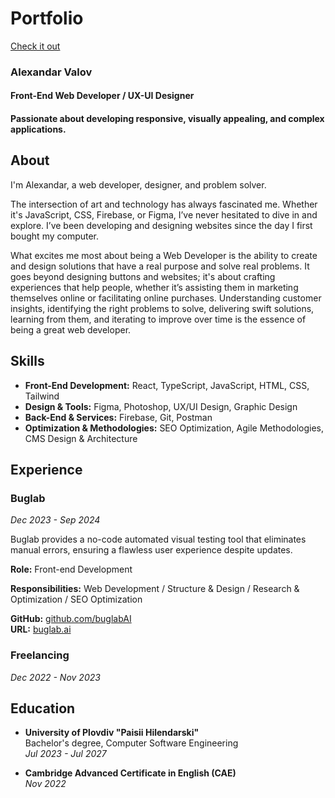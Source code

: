 # Portfolio 
[Check it out](https://portfolio-76600.web.app/ "Check it out")

### Alexandar Valov

#### Front-End Web Developer / UX-UI Designer
#### Passionate about developing responsive, visually appealing, and complex applications.

## About
I'm Alexandar, a web developer, designer, and problem solver.

The intersection of art and technology has always fascinated me. Whether it's JavaScript, CSS, Firebase, or Figma, I’ve never hesitated to dive in and explore. I’ve been developing and designing websites since the day I first bought my computer.

What excites me most about being a Web Developer is the ability to create and design solutions that have a real purpose and solve real problems. It goes beyond designing buttons and websites; it's about crafting experiences that help people, whether it’s assisting them in marketing themselves online or facilitating online purchases. Understanding customer insights, identifying the right problems to solve, delivering swift solutions, learning from them, and iterating to improve over time is the essence of being a great web developer.

## Skills
- **Front-End Development:** React, TypeScript, JavaScript, HTML, CSS, Tailwind
- **Design & Tools:** Figma, Photoshop, UX/UI Design, Graphic Design
- **Back-End & Services:** Firebase, Git, Postman
- **Optimization & Methodologies:** SEO Optimization, Agile Methodologies, CMS Design & Architecture

## Experience

### Buglab
*Dec 2023 - Sep 2024*

Buglab provides a no-code automated visual testing tool that eliminates manual errors, ensuring a flawless user experience despite updates.

**Role:**
Front-end Development

**Responsibilities:**
Web Development / Structure & Design / Research & Optimization / SEO Optimization

**GitHub:** [github.com/buglabAI](https://github.com/buglabAI)  
**URL:** [buglab.ai](https://buglab.ai)

### Freelancing
*Dec 2022 - Nov 2023*

## Education
- **University of Plovdiv "Paisii Hilendarski"**  
  Bachelor's degree, Computer Software Engineering  
  *Jul 2023 - Jul 2027*

- **Cambridge Advanced Certificate in English (CAE)**  
  *Nov 2022*
